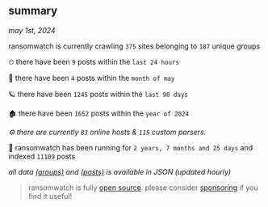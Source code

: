 
## summary
_may 1st, 2024_

ransomwatch is currently crawling `375` sites belonging to `187` unique groups

⏲ there have been `9` posts within the `last 24 hours`

🦈 there have been `4` posts within the `month of may`

🪐 there have been `1245` posts within the `last 90 days`

🏚 there have been `1652` posts within the `year of 2024`

_⚙️ there are currently `83` online hosts & `115` custom parsers._

🦕 ransomwatch has been running for `2 years, 7 months and 25 days` and indexed `11109` posts

_all data  [(groups)](http://ransomwhat.telemetry.ltd/groups) and [(posts)](http://ransomwhat.telemetry.ltd/posts) is available in JSON (updated hourly)_

> ransomwatch is fully [open source](https://github.com/joshhighet/ransomwatch#ransomwatch--). please consider [sponsoring](https://github.com/sponsors/joshhighet) if you find it useful!

